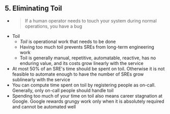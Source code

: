 ## 5. Eliminating Toil

- > If a human operator needs to touch your system during normal operations, you have a bug
- Toil
    - *Toil* is operational work that needs to be done
    - Having too much toil prevents SREs from long-term engineering work
    - Toil is generally manual, repetitive, automatable, reactive, has no enduring value, and its costs grow linearly with the service
- At most 50% of an SRE's time should be spent on toil. Otherwise it is not feasible to automate enough to have the number of SREs grow sublinearly with the service
- You can compute time spent on toil by registering people as on-call. Generally, only on-call people should handle toil
- Spending too much of your time on toil also means career stagnation at Google. Google rewards grungy work only when it is absolutely required and cannot be automated well

